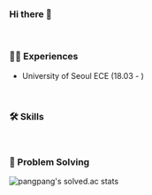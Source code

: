 ### Hi there 👋

<br><h3> 🧑‍💻 Experiences </h3>
- University of Seoul ECE (18.03 - )

<br><h3> 🛠️ Skills </h3>



<br><h3> 📝  Problem Solving </h3>

![pangpang's solved.ac stats](https://github-readme-solvedac.hyp3rflow.vercel.app/api/?handle=shinsion)

<!--
**pan9pan9/pan9pan9** is a ✨ _special_ ✨ repository because its `README.md` (this file) appears on your GitHub profile.

Here are some ideas to get you started:

- 🔭 I’m currently working on ...
- 🌱 I’m currently learning ...
- 👯 I’m looking to collaborate on ...
- 🤔 I’m looking for help with ...
- 💬 Ask me about ...
- 📫 How to reach me: ...
- 😄 Pronouns: ...
- ⚡ Fun fact: ...
-->
